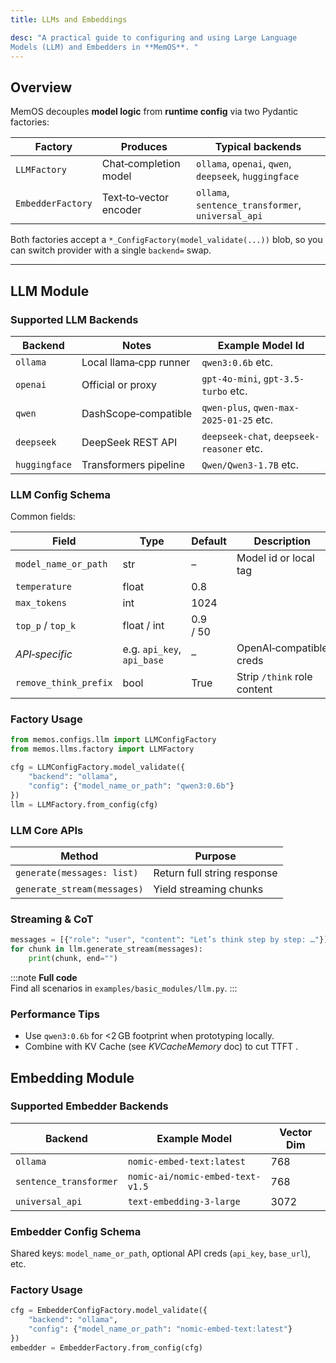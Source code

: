 ```yaml
---
title: LLMs and Embeddings

desc: "A practical guide to configuring and using Large Language 
Models (LLM) and Embedders in **MemOS**. "
---
```


## Overview <a id="overview"></a>
MemOS decouples **model logic** from **runtime config** via two Pydantic factories:

| Factory | Produces | Typical backends |
|---------|----------|------------------|
| `LLMFactory` | Chat‑completion model | `ollama`, `openai`, `qwen`, `deepseek`, `huggingface` |
| `EmbedderFactory` | Text‑to‑vector encoder | `ollama`, `sentence_transformer`, `universal_api` |

Both factories accept a `*_ConfigFactory(model_validate(...))` blob, so you can switch provider with a single `backend=` swap.

---

## LLM Module <a id="llm-module"></a>

### Supported LLM Backends <a id="supported-llm-backends"></a>
| Backend       | Notes | Example Model Id                          |
|---------------|-------|-------------------------------------------|
| `ollama`  | Local llama‑cpp runner | `qwen3:0.6b` etc.                         |
| `openai`      | Official or proxy | `gpt-4o-mini`, `gpt-3.5-turbo` etc.       |
| `qwen`        | DashScope‑compatible | `qwen-plus`, `qwen-max-2025-01-25`  etc.  |
| `deepseek`    | DeepSeek REST API | `deepseek-chat`, `deepseek-reasoner` etc. |
| `huggingface` | Transformers pipeline | `Qwen/Qwen3-1.7B`  etc.                       |

### LLM Config Schema <a id="llm-config-schema"></a>


Common fields:

| Field | Type | Default | Description |
|-------|------|---------|-------------|
| `model_name_or_path` | str | – | Model id or local tag |
| `temperature` | float | 0.8 |
| `max_tokens` | int | 1024 |
| `top_p` / `top_k` | float / int | 0.9 / 50 |
| *API‑specific* | e.g. `api_key`, `api_base` | – | OpenAI‑compatible creds |
| `remove_think_prefix` | bool | True | Strip `/think` role content |


### Factory Usage <a id="llm-factory-usage"></a>
```python
from memos.configs.llm import LLMConfigFactory
from memos.llms.factory import LLMFactory

cfg = LLMConfigFactory.model_validate({
    "backend": "ollama",
    "config": {"model_name_or_path": "qwen3:0.6b"}
})
llm = LLMFactory.from_config(cfg)
```

### LLM Core APIs <a id="llm-core-apis"></a>
| Method | Purpose |
|--------|---------|
| `generate(messages: list)` | Return full string response |
| `generate_stream(messages)` | Yield streaming chunks|

### Streaming & CoT <a id="streaming--cot"></a>
```python
messages = [{"role": "user", "content": "Let’s think step by step: …"}]
for chunk in llm.generate_stream(messages):
    print(chunk, end="")
```

:::note
**Full code**  
Find all scenarios in `examples/basic_modules/llm.py`.
:::

### Performance Tips <a id="llm-performance-tips"></a>
- Use `qwen3:0.6b` for <2 GB footprint when prototyping locally.
- Combine with KV Cache (see *KVCacheMemory* doc) to cut TTFT .

## Embedding Module <a id="embedding-module"></a>

### Supported Embedder Backends <a id="supported-embedder-backends"></a>
| Backend | Example Model | Vector Dim |
|---------|---------------|------------|
| `ollama` | `nomic-embed-text:latest` | 768 |
| `sentence_transformer` | `nomic-ai/nomic-embed-text-v1.5` | 768 |
| `universal_api` | `text-embedding-3-large` | 3072 |

### Embedder Config Schema <a id="embedder-config-schema"></a>
Shared keys: `model_name_or_path`, optional API creds (`api_key`, `base_url`), etc.

### Factory Usage <a id="embedder-factory-usage"></a>
```python
cfg = EmbedderConfigFactory.model_validate({
    "backend": "ollama",
    "config": {"model_name_or_path": "nomic-embed-text:latest"}
})
embedder = EmbedderFactory.from_config(cfg)
```

